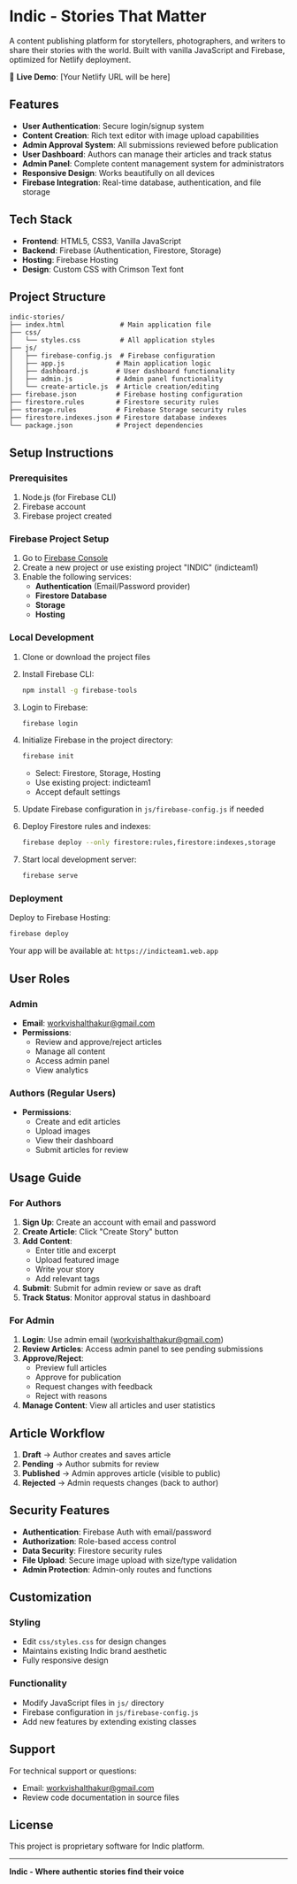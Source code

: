 # Indic - Stories That Matter

A content publishing platform for storytellers, photographers, and writers to share their stories with the world. Built with vanilla JavaScript and Firebase, optimized for Netlify deployment.

🌟 **Live Demo**: [Your Netlify URL will be here]

## Features

- **User Authentication**: Secure login/signup system
- **Content Creation**: Rich text editor with image upload capabilities
- **Admin Approval System**: All submissions reviewed before publication
- **User Dashboard**: Authors can manage their articles and track status
- **Admin Panel**: Complete content management system for administrators
- **Responsive Design**: Works beautifully on all devices
- **Firebase Integration**: Real-time database, authentication, and file storage

## Tech Stack

- **Frontend**: HTML5, CSS3, Vanilla JavaScript
- **Backend**: Firebase (Authentication, Firestore, Storage)
- **Hosting**: Firebase Hosting
- **Design**: Custom CSS with Crimson Text font

## Project Structure

```
indic-stories/
├── index.html              # Main application file
├── css/
│   └── styles.css          # All application styles
├── js/
│   ├── firebase-config.js  # Firebase configuration
│   ├── app.js             # Main application logic
│   ├── dashboard.js       # User dashboard functionality
│   ├── admin.js           # Admin panel functionality
│   └── create-article.js  # Article creation/editing
├── firebase.json          # Firebase hosting configuration
├── firestore.rules        # Firestore security rules
├── storage.rules          # Firebase Storage security rules
├── firestore.indexes.json # Firestore database indexes
└── package.json           # Project dependencies
```

## Setup Instructions

### Prerequisites

1. Node.js (for Firebase CLI)
2. Firebase account
3. Firebase project created

### Firebase Project Setup

1. Go to [Firebase Console](https://console.firebase.google.com/)
2. Create a new project or use existing project "INDIC" (indicteam1)
3. Enable the following services:
   - **Authentication** (Email/Password provider)
   - **Firestore Database**
   - **Storage**
   - **Hosting**

### Local Development

1. Clone or download the project files
2. Install Firebase CLI:
   ```bash
   npm install -g firebase-tools
   ```

3. Login to Firebase:
   ```bash
   firebase login
   ```

4. Initialize Firebase in the project directory:
   ```bash
   firebase init
   ```
   - Select: Firestore, Storage, Hosting
   - Use existing project: indicteam1
   - Accept default settings

5. Update Firebase configuration in `js/firebase-config.js` if needed

6. Deploy Firestore rules and indexes:
   ```bash
   firebase deploy --only firestore:rules,firestore:indexes,storage
   ```

7. Start local development server:
   ```bash
   firebase serve
   ```

### Deployment

Deploy to Firebase Hosting:
```bash
firebase deploy
```

Your app will be available at: `https://indicteam1.web.app`

## User Roles

### Admin
- **Email**: workvishalthakur@gmail.com
- **Permissions**: 
  - Review and approve/reject articles
  - Manage all content
  - Access admin panel
  - View analytics

### Authors (Regular Users)
- **Permissions**:
  - Create and edit articles
  - Upload images
  - View their dashboard
  - Submit articles for review

## Usage Guide

### For Authors

1. **Sign Up**: Create an account with email and password
2. **Create Article**: Click "Create Story" button
3. **Add Content**: 
   - Enter title and excerpt
   - Upload featured image
   - Write your story
   - Add relevant tags
4. **Submit**: Submit for admin review or save as draft
5. **Track Status**: Monitor approval status in dashboard

### For Admin

1. **Login**: Use admin email (workvishalthakur@gmail.com)
2. **Review Articles**: Access admin panel to see pending submissions
3. **Approve/Reject**: 
   - Preview full articles
   - Approve for publication
   - Request changes with feedback
   - Reject with reasons
4. **Manage Content**: View all articles and user statistics

## Article Workflow

1. **Draft** → Author creates and saves article
2. **Pending** → Author submits for review
3. **Published** → Admin approves article (visible to public)
4. **Rejected** → Admin requests changes (back to author)

## Security Features

- **Authentication**: Firebase Auth with email/password
- **Authorization**: Role-based access control
- **Data Security**: Firestore security rules
- **File Upload**: Secure image upload with size/type validation
- **Admin Protection**: Admin-only routes and functions

## Customization

### Styling
- Edit `css/styles.css` for design changes
- Maintains existing Indic brand aesthetic
- Fully responsive design

### Functionality
- Modify JavaScript files in `js/` directory
- Firebase configuration in `js/firebase-config.js`
- Add new features by extending existing classes

## Support

For technical support or questions:
- Email: workvishalthakur@gmail.com
- Review code documentation in source files

## License

This project is proprietary software for Indic platform.

---

**Indic - Where authentic stories find their voice**